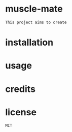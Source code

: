 # muscle-mate

    This project aims to create 

# installation


# usage


# credits


# license
    
    MIT